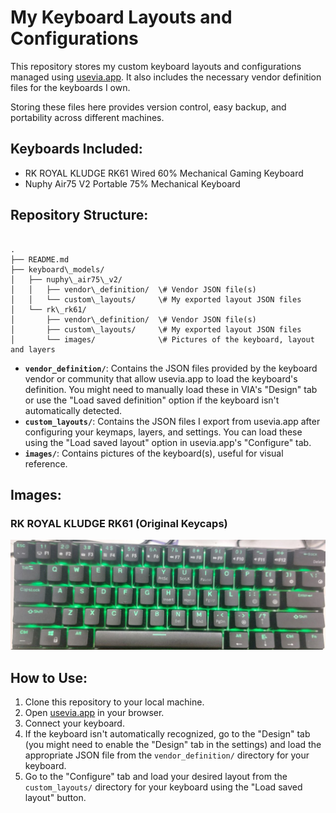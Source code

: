 # My Keyboard Layouts and Configurations

This repository stores my custom keyboard layouts and configurations managed using [usevia.app](https://usevia.app/). It also includes the necessary vendor definition files for the keyboards I own.

Storing these files here provides version control, easy backup, and portability across different machines.

## Keyboards Included:

* RK ROYAL KLUDGE RK61 Wired 60% Mechanical Gaming Keyboard
* Nuphy Air75 V2 Portable 75% Mechanical Keyboard

## Repository Structure:

```

.
├── README.md
├── keyboard\_models/
│   ├── nuphy\_air75\_v2/
│   │   ├── vendor\_definition/  \# Vendor JSON file(s)
│   │   └── custom\_layouts/     \# My exported layout JSON files
│   └── rk\_rk61/
│       ├── vendor\_definition/  \# Vendor JSON file(s)
│       ├── custom\_layouts/     \# My exported layout JSON files
│       └── images/              \# Pictures of the keyboard, layout and layers

```

* **`vendor_definition/`**: Contains the JSON files provided by the keyboard vendor or community that allow usevia.app to load the keyboard's definition. You might need to manually load these in VIA's "Design" tab or use the "Load saved definition" option if the keyboard isn't automatically detected.
* **`custom_layouts/`**: Contains the JSON files I export from usevia.app after configuring your keymaps, layers, and settings. You can load these using the "Load saved layout" option in usevia.app's "Configure" tab.
* **`images/`**: Contains pictures of the keyboard(s), useful for visual reference.

## Images:


### RK ROYAL KLUDGE RK61 (Original Keycaps)

![RK61 with original keycaps](keyboard_models/rk_rk61/images/rk61-original-keycaps.jpg)

## How to Use:

1.  Clone this repository to your local machine.
2.  Open [usevia.app](https://usevia.app/) in your browser.
3.  Connect your keyboard.
4.  If the keyboard isn't automatically recognized, go to the "Design" tab (you might need to enable the "Design" tab in the settings) and load the appropriate JSON file from the `vendor_definition/` directory for your keyboard.
5.  Go to the "Configure" tab and load your desired layout from the `custom_layouts/` directory for your keyboard using the "Load saved layout" button.

